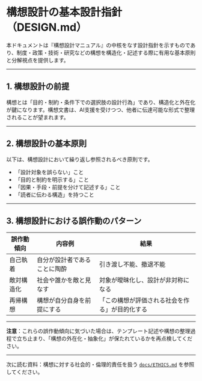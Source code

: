 # 構想設計の基本設計指針（DESIGN.md）

本ドキュメントは『構想設計マニュアル』の中核をなす設計指針を示すものであり、制度・政策・技術・研究などの構想を構造化・記述する際に有用な基本原則と分解視点を提供します。

---

## 1. 構想設計の前提

構想とは「目的・制約・条件下での選択肢の設計行為」であり、構造化と外在化が鍵になります。構想文書は、AI支援を受けつつ、他者に伝達可能な形式で整理されることが望まれます。

---

## 2. 構想設計の基本原則

以下は、構想設計において繰り返し参照されるべき原則です。

- 「設計対象を誤らない」こと
- 「目的と制約を明示する」こと
- 「因果・手段・前提を分けて記述する」こと
- 「読者に伝わる構造」を持つこと

---

## 3. 構想設計における誤作動のパターン

| 誤作動傾向     | 内容例                     | 結果                           |
|----------------|----------------------------|--------------------------------|
| 自己執着       | 自分が設計者であることに陶酔 | 引き渡し不能、撤退不能         |
| 敵対構造化     | 社会や誰かを敵と見なす       | 対象が曖昧化し、設計が非対称になる |
| 再帰構想       | 構想が自分自身を前提にする   | 「この構想が評価される社会を作る」が目的化する |

---

**注意**：これらの誤作動傾向に気づいた場合は、テンプレート記述や構想の整理過程で立ち止まり、「構想の外在化・抽象化」が保たれているかを再点検してください。

---

次に読む資料：構想に対する社会的・倫理的責任を扱う [`docs/ETHICS.md`](ETHICS.md) を参照してください。
